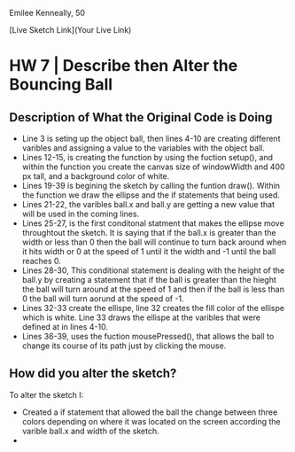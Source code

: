 Emilee Kenneally, 50

[Live Sketch Link](Your Live Link)


# HW 7 | Describe then Alter the Bouncing Ball

## Description of What the Original Code is Doing
- Line 3 is seting up the object ball, then lines 4-10 are creating different varibles and assigning a value to the variables with the object ball.
- Lines 12-15, is creating the function by using the fuction setup(), and within the function you create the canvas size of windowWidth and 400 px tall, and a background color of white.
- Lines 19-39 is begining the sketch by calling the funtion draw(). Within the function we draw the ellipse and the if statements that being used.
- Lines 21-22, the varibles ball.x and ball.y are getting a new value that will be used in the coming lines.
- Lines 25-27, is the first conditonal statment that makes the ellipse move throughtout the sketch. It is saying that if the ball.x is greater than the width or less than 0 then the ball will continue to turn back around when it hits width or 0 at the speed of 1 until it the width and -1 until the ball reaches 0.
- Lines 28-30, This conditional statement is dealing with the height of the ball.y by creating a statement that if the ball is greater than the hieght the ball will turn around at the speed of 1 and then if the ball is less than 0 the ball will turn aorund at the speed of -1.
- Lines 32-33 create the ellispe, line 32 creates the fill color of the ellispe which is white. Line 33 draws the ellispe at the varibles that were defined at in lines 4-10.
- Lines 36-39, uses the fuction mousePressed(), that allows the ball to change its course of its path just by clicking the mouse.



## How did you alter the sketch?
To alter the sketch I:
- Created a if statement that allowed the ball the change between three colors depending on where it was located on the screen according the varible ball.x and width of the sketch.
-
<!--
Please describe how and why you changed the sketch?
-->
